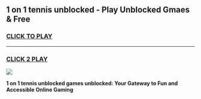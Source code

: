 
## 1 on 1 tennis unblocked - Play Unblocked Gmaes & Free
<h3>
<a href="https://news.freeplayer.one?title=1_on_1_tennis_unblocked&ref=16F">CLICK TO PLAY</a></h3>
<hr>

<h3>
<a href="https://news.freeplayer.one?title=1_on_1_tennis_unblocked&ref=16F">CLICK 2 PLAY</a>
  
</h3>

<a href="https://news.freeplayer.one?title=1_on_1_tennis_unblocked&ref=16F/"><img src="https://clearcache.store/games.png"></a>


**1 on 1 tennis unblocked games unblocked: Your Gateway to Fun and Accessible Online Gaming**
